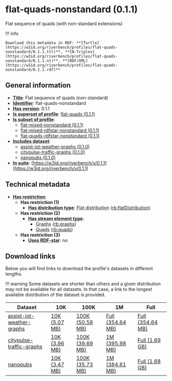 # flat-quads-nonstandard (0.1.1)

Flat sequence of quads (with non-standard extensions)

!!! info

    Download this metadata in RDF: **[Turtle](https://w3id.org/riverbench/profiles/flat-quads-nonstandard/0.1.1.ttl)**, **[N-Triples](https://w3id.org/riverbench/profiles/flat-quads-nonstandard/0.1.1.nt)**, **[RDF/XML](https://w3id.org/riverbench/profiles/flat-quads-nonstandard/0.1.1.rdf)**



## General information

- **<abbr title="A name given to the resource.">Title</abbr>**: Flat sequence of quads (non-standard)
- **<abbr title="An unambiguous reference to the resource within a given context.">Identifier</abbr>**: flat-quads-nonstandard
- **<abbr title="Version tag of an artifact">Has version</abbr>**: 0.1.1
- **<abbr title="Indicates that this profile contains all datasets of the other profile">Is superset of profile</abbr>**: [flat-quads (0.1.1)](https://w3id.org/riverbench/profiles/flat-quads/0.1.1)
- **<abbr title="Indicates that this profile's datasets are all in the other profile">Is subset of profile</abbr>**: 
    - [flat-mixed-nonstandard (0.1.1)](https://w3id.org/riverbench/profiles/flat-mixed-nonstandard/0.1.1)
    - [flat-mixed-rdfstar-nonstandard (0.1.1)](https://w3id.org/riverbench/profiles/flat-mixed-rdfstar-nonstandard/0.1.1)
    - [flat-quads-rdfstar-nonstandard (0.1.1)](https://w3id.org/riverbench/profiles/flat-quads-rdfstar-nonstandard/0.1.1)
- **<abbr title="Indicates which datasets are included in the profile">Includes dataset</abbr>**: 
    - [assist-iot-weather-graphs (0.1.0)](https://w3id.org/riverbench/datasets/assist-iot-weather-graphs/0.1.0)
    - [citypulse-traffic-graphs (0.1.0)](https://w3id.org/riverbench/datasets/citypulse-traffic-graphs/0.1.0)
    - [nanopubs (0.1.0)](https://w3id.org/riverbench/datasets/nanopubs/0.1.0)
- **<abbr title="Indicates the benchmark suite to which a dataset or profile belongs">In suite</abbr>**: [https://w3id.org/riverbench/v/0.1.1](https://w3id.org/riverbench/v/0.1.1)

## Technical metadata

- **<abbr title="Has profile restriction. The restrictions are joined with the AND operator.">Has restriction</abbr>**: 
    - **Has restriction (1)**    
        - **<abbr title="Indicates the type of RiverBench dataset distribution">Has distribution type</abbr>**: <abbr title="The dataset is distributed as a single flat file.">Flat distribution</abbr> ([rb:flatDistribution](https://w3id.org/riverbench/schema/metadata#flatDistribution))
    - **Has restriction (2)**    
        - **<abbr title="Indicates the type of contents of each stream element">Has stream element type</abbr>**:     
            - <abbr title="Graph streams are a special case of quad streams, where each element contains exactly one named RDF graph.">Graphs</abbr> ([rb:graphs](https://w3id.org/riverbench/schema/metadata#graphs))
            - <abbr title="Quad streams consist of elements, where each element is an RDF dataset.">Quads</abbr> ([rb:quads](https://w3id.org/riverbench/schema/metadata#quads))
    - **Has restriction (3)**    
        - **<abbr title="Whether the dataset uses RDF-star features.">Uses RDF-star</abbr>**: no


## Download links

Below you will find links to download the profile's datasets in different lengths.

!!! warning
    Some datasets are shorter than others and a given distribution may not be available for all datasets.
    In that case, a link to the longest available distribution of the dataset is provided.

Dataset | 10K | 100K | 1M | Full
--- | --- | --- | --- | ---
[assist-iot-weather-graphs](https://w3id.org/riverbench/datasets/assist-iot-weather-graphs/0.1.0) | [10K (5.07 MB)](https://w3id.org/riverbench/datasets/assist-iot-weather-graphs/0.1.0/files/flat_10K.nq.gz) | [100K (50.58 MB)](https://w3id.org/riverbench/datasets/assist-iot-weather-graphs/0.1.0/files/flat_100K.nq.gz) | [Full (354.64 MB)](https://w3id.org/riverbench/datasets/assist-iot-weather-graphs/0.1.0/files/flat_full.nq.gz) | [Full (354.64 MB)](https://w3id.org/riverbench/datasets/assist-iot-weather-graphs/0.1.0/files/flat_full.nq.gz)
[citypulse-traffic-graphs](https://w3id.org/riverbench/datasets/citypulse-traffic-graphs/0.1.0) | [10K (3.96 MB)](https://w3id.org/riverbench/datasets/citypulse-traffic-graphs/0.1.0/files/flat_10K.nq.gz) | [100K (39.69 MB)](https://w3id.org/riverbench/datasets/citypulse-traffic-graphs/0.1.0/files/flat_100K.nq.gz) | [1M (395.98 MB)](https://w3id.org/riverbench/datasets/citypulse-traffic-graphs/0.1.0/files/flat_1M.nq.gz) | [Full (1.69 GB)](https://w3id.org/riverbench/datasets/citypulse-traffic-graphs/0.1.0/files/flat_full.nq.gz)
[nanopubs](https://w3id.org/riverbench/datasets/nanopubs/0.1.0) | [10K (3.47 MB)](https://w3id.org/riverbench/datasets/nanopubs/0.1.0/files/flat_10K.nq.gz) | [100K (35.73 MB)](https://w3id.org/riverbench/datasets/nanopubs/0.1.0/files/flat_100K.nq.gz) | [1M (384.61 MB)](https://w3id.org/riverbench/datasets/nanopubs/0.1.0/files/flat_1M.nq.gz) | [Full (1.68 GB)](https://w3id.org/riverbench/datasets/nanopubs/0.1.0/files/flat_full.nq.gz)